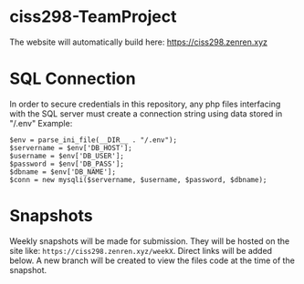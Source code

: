 # ciss298-TeamProject
The website will automatically build here:
https://ciss298.zenren.xyz

# SQL Connection
In order to secure credentials in this repository, any php files interfacing with the SQL server must create a connection string using data stored in "/.env" Example:
```
$env = parse_ini_file(__DIR__ . "/.env");
$servername = $env['DB_HOST'];
$username = $env['DB_USER'];
$password = $env['DB_PASS'];
$dbname = $env['DB_NAME'];
$conn = new mysqli($servername, $username, $password, $dbname);
```
# Snapshots
Weekly snapshots will be made for submission. They will be hosted on the site like: `https://ciss298.zenren.xyz/weekX`. Direct links will be added below.
A new branch will be created to view the files code at the time of the snapshot.
